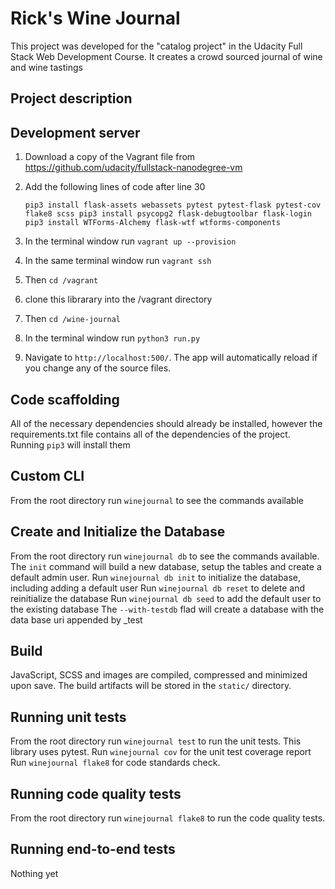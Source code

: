 # Rick's Wine Journal

This project was developed for the "catalog project" in the Udacity Full Stack Web Development Course.  It creates a
crowd sourced journal of wine and wine tastings

## Project description

## Development server

1. Download a copy of the Vagrant file from https://github.com/udacity/fullstack-nanodegree-vm
2. Add the following lines of code after line 30

    `pip3 install flask-assets webassets pytest pytest-flask pytest-cov flake8 scss
     pip3 install psycopg2 flask-debugtoolbar flask-login
     pip3 install WTForms-Alchemy flask-wtf wtforms-components`

3. In the terminal window run `vagrant up --provision`
4. In the same terminal window run `vagrant ssh`
5. Then `cd /vagrant`
6. clone this librarary into the /vagrant directory
7. Then `cd /wine-journal`
3. In the terminal window run `python3 run.py`
4. Navigate to `http://localhost:500/`. The app will automatically reload if you change any of the source files.

## Code scaffolding

All of the necessary dependencies should already be installed, however the requirements.txt file
contains all of the dependencies of the project.  Running `pip3` will install them

## Custom CLI

From the root directory run `winejournal` to see the commands available

## Create and Initialize the Database

From the root directory run `winejournal db` to see the commands available.  The `init` command will build a new database, setup the tables and create a default admin user.
Run `winejournal db init` to initialize the database, including adding a default user
Run `winejournal db reset` to delete and reinitialize the database
Run `winejournal db seed` to add the default user to the existing database
The `--with-testdb` flad will create a database with the data base uri appended by _test


## Build

JavaScript, SCSS and images are compiled, compressed and minimized upon save. The build artifacts will be stored in the `static/` directory.

## Running unit tests

From the root directory run `winejournal test` to run the unit tests.  This library uses pytest.
Run `winejournal cov` for the unit test coverage report
Run `winejournal flake8` for code standards check.

## Running code quality tests

From the root directory run `winejournal flake8` to run the code quality tests.

## Running end-to-end tests

Nothing yet
